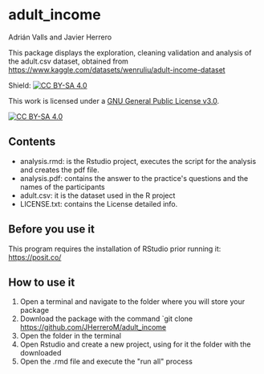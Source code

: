 # adult_income

Adrián Valls and Javier Herrero

This package displays the exploration, cleaning validation and analysis of the adult.csv dataset, obtained from https://www.kaggle.com/datasets/wenruliu/adult-income-dataset 

Shield: [![CC BY-SA 4.0][cc-by-sa-shield]][cc-by-sa]

This work is licensed under a
[GNU General Public License v3.0][cc-by-sa].

[![CC BY-SA 4.0][cc-by-sa-image]][cc-by-sa]

[cc-by-sa]: http://creativecommons.org/licenses/by-sa/4.0/
[cc-by-sa-image]: https://licensebuttons.net/l/by-sa/4.0/88x31.png
[cc-by-sa-shield]: https://img.shields.io/badge/License-CC%20BY--SA%204.0-lightgrey.svg

## Contents

- analysis.rmd: is the Rstudio project, executes the script for the analysis and creates the pdf file.
- analysis.pdf: contains the answer to the practice's questions and the names of the participants
- adult.csv: it is the dataset used in the R project
- LICENSE.txt: contains the License detailed info.

## Before you use it

This program requires the installation of RStudio prior running it: https://posit.co/

## How to use it

1. Open a terminal and navigate to the folder where you will store your package
2. Download the package with the command `git clone https://github.com/JHerreroM/adult_income
3. Open the folder in the terminal
4. Open Rstudio and create a new project, using for it the folder with the downloaded
5. Open the .rmd file and execute the "run all" process
